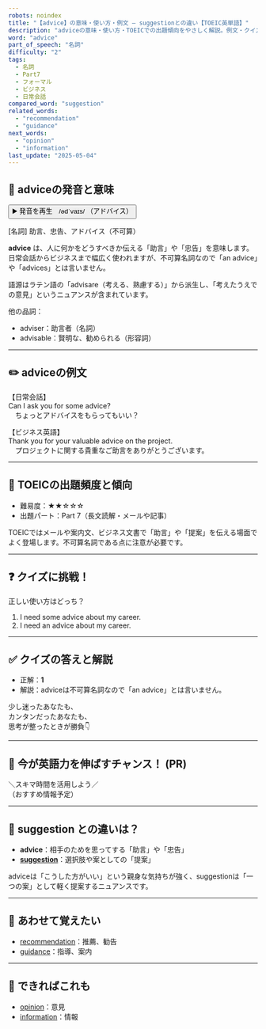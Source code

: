 ```yaml
---
robots: noindex
title: "【advice】の意味・使い方・例文 ― suggestionとの違い【TOEIC英単語】"
description: "adviceの意味・使い方・TOEICでの出題傾向をやさしく解説。例文・クイズ付きでsuggestionとの違いもわかりやすく学べます。"
word: "advice"
part_of_speech: "名詞"
difficulty: "2"
tags:
  - 名詞
  - Part7
  - フォーマル
  - ビジネス
  - 日常会話
compared_word: "suggestion"
related_words:
  - "recommendation"
  - "guidance"
next_words:
  - "opinion"
  - "information"
last_update: "2025-05-04"
---
```


## 🔰 adviceの発音と意味

<button class="play-audio" onclick="playTTS('advice')">
  <span class="play-audio-main">
    ▶️ 発音を再生　/ədˈvaɪs/
  </span>
  <span class="play-audio-sub">
    （アドバイス）
  </span>
</button>

[名詞] 助言、忠告、アドバイス（不可算）

**advice** は、人に何かをどうすべきか伝える「助言」や「忠告」を意味します。日常会話からビジネスまで幅広く使われますが、不可算名詞なので「an advice」や「advices」とは言いません。

語源はラテン語の「advisare（考える、熟慮する）」から派生し、「考えたうえでの意見」というニュアンスが含まれています。

他の品詞：  
- adviser：助言者（名詞）
- advisable：賢明な、勧められる（形容詞）

---

## ✏️ adviceの例文

【日常会話】  
Can I ask you for some advice?  
　ちょっとアドバイスをもらってもいい？

【ビジネス英語】  
Thank you for your valuable advice on the project.  
　プロジェクトに関する貴重なご助言をありがとうございます。

---

## 🎯 TOEICの出題頻度と傾向

- 難易度：★★☆☆☆
- 出題パート：Part 7（長文読解・メールや記事）

TOEICではメールや案内文、ビジネス文書で「助言」や「提案」を伝える場面でよく登場します。不可算名詞である点に注意が必要です。

---

## ❓ クイズに挑戦！

正しい使い方はどっち？

1. I need some advice about my career.  
2. I need an advice about my career.

---

## ✅ クイズの答えと解説

- 正解：**1**
- 解説：adviceは不可算名詞なので「an advice」とは言いません。

少し迷ったあなたも、  
カンタンだったあなたも、  
思考が整ったときが勝負👇️

---

## 🚀 今が英語力を伸ばすチャンス！ (PR)

<div class="info-center">
＼スキマ時間を活用しよう／<br>  
（おすすめ情報予定）
</div>

---

## 🤔  suggestion との違いは？

- **advice**：相手のためを思ってする「助言」や「忠告」
- **[suggestion](/word/suggestion)**：選択肢や案としての「提案」

adviceは「こうした方がいい」という親身な気持ちが強く、suggestionは「一つの案」として軽く提案するニュアンスです。

---

## 🧩 あわせて覚えたい

- [recommendation](/word/recommendation)：推薦、勧告
- [guidance](/word/guidance)：指導、案内

---

## 📖 できればこれも

- [opinion](/word/opinion)：意見
- [information](/word/information)：情報

<!-- cvid: aid33_bid06 -->
